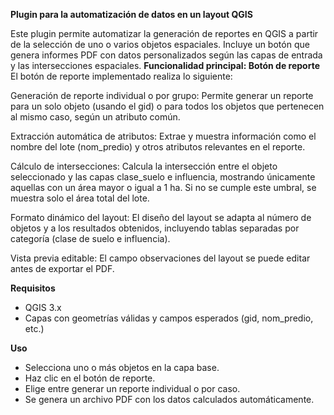 **Plugin para la automatización de datos en un layout QGIS**

Este plugin permite automatizar la generación de reportes en QGIS a partir de la selección de uno o varios objetos espaciales. Incluye un botón que genera informes PDF con datos personalizados según las capas de entrada y las intersecciones espaciales.
**Funcionalidad principal: Botón de reporte**
El botón de reporte implementado realiza lo siguiente:

Generación de reporte individual o por grupo:
Permite generar un reporte para un solo objeto (usando el gid) o para todos los objetos que pertenecen al mismo caso, según un atributo común.

Extracción automática de atributos:
Extrae y muestra información como el nombre del lote (nom_predio) y otros atributos relevantes en el reporte.

Cálculo de intersecciones:
Calcula la intersección entre el objeto seleccionado y las capas clase_suelo e influencia, mostrando únicamente aquellas con un área mayor o igual a 1 ha. Si no se cumple este umbral, se muestra solo el área total del lote.

Formato dinámico del layout:
El diseño del layout se adapta al número de objetos y a los resultados obtenidos, incluyendo tablas separadas por categoría (clase de suelo e influencia).

Vista previa editable:
El campo observaciones del layout se puede editar antes de exportar el PDF.

**Requisitos**
- QGIS 3.x
- Capas con geometrías válidas y campos esperados (gid, nom_predio, etc.)

**Uso**
- Selecciona uno o más objetos en la capa base.
- Haz clic en el botón de reporte.
- Elige entre generar un reporte individual o por caso.
- Se genera un archivo PDF con los datos calculados automáticamente.

